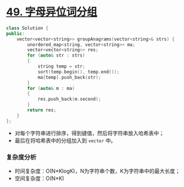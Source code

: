 # [49. 字母异位词分组](https://leetcode-cn.com/problems/group-anagrams/)

```cpp
class Solution {
public:
    vector<vector<string>> groupAnagrams(vector<string>& strs) {
        unordered_map<string, vector<string>> ma;
        vector<vector<string>> res;
        for (auto& str : strs)
        {
            string temp = str;
            sort(temp.begin(), temp.end());
            ma[temp].push_back(str);
        }
        for (auto& m : ma)
        {
            res.push_back(m.second);
        }
        return res;
    }
};
```

- 对每个字符串进行排序，得到键值，然后将字符串放入哈希表中；
- 最后在将哈希表中的分组加入到 `vector` 中。

### 复杂度分析

- 时间复杂度：O(N*KlogK)，N为字符串个数，K为字符串中的最大长度；
- 空间复杂度：O(N*K)



